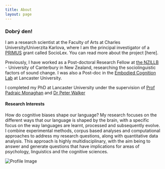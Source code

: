 ```yaml
---
title: About
layout: page
---
```


### Dobrý den!

I am a research scientist at the Faculty of Arts at Charles University/Univerzita Karlova, where I am the principal investigator of a [PRIMUS](https://cuni.cz/UKEN-558.html) grant called SocioLex. You can read more about the project [here].

Previously, I have worked as a Post-doctoral Research Fellow at [the NZILLB](https://www.canterbury.ac.nz/nzilbb/) - University of Canterbury in New Zealand, researching the sociolinguistic factors of sound change. I was also a Post-doc in the [Embodied Cognition Lab](http://www.lancaster.ac.uk/staff/connelll/lab/) at Lancaster University.

I completed my PhD at Lancaster University under the supervision of [Prof Padraic Monaghan](http://www.lancaster.ac.uk/staff/monaghan/) and [Dr Peter Walker](http://www.lancaster.ac.uk/psychology/people/peter-walker/)

#### Research Interests
How do cognitive biases shape our language? My research focuses on the different ways
that our language is shaped by the brain, with a specific focus on the way languages are learnt, processed and subsequently evolve. I combine experimental methods, corpus based analyses and computational approaches to address my research questions, along with quantitative data analysis. This approach is highly multidisciplinary, with the aim being to answer and generate questions that have implications for areas of psychology, linguistics and the cognitive sciences.

![Profile Image](https://jamesbrandscience.github.io/assets/profile2.jpg)
